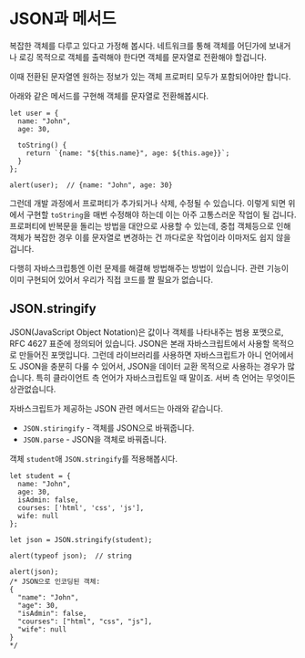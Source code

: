 # JSON과 메서드

복잡한 객체를 다루고 있다고 가정해 봅시다. 네트워크를 통해 객체를 어딘가에 보내거나 로깅 목적으로 객체를 출력해야 한다면 객체를 문자열로 전환해야 할겁니다.   
   
이때 전환된 문자열엔 원하는 정보가 있는 객체 프로퍼티 모두가 포함되어야만 합니다.   
   
아래와 같은 메서드를 구현해 객체를 문자열로 전환해봅시다.   
```
let user = {
  name: "John",
  age: 30,
  
  toString() {
    return `{name: "${this.name}", age: ${this.age}}`;
  }
};

alert(user);  // {name: "John", age: 30}
```
그런데 개발 과정에서 프로퍼티가 추가되거나 삭제, 수정될 수 있습니다. 이렇게 되면 위에서 구현할 `toString`을 매번 수정해야 하는데 이는 아주 고통스러운 작업이 될 겁니다. 프로퍼티에 반복문을 돌리는 방법을 대안으로 사용할 수 있는데, 중첩 객체등으로 인해 객체가 복잡한 경우 이를 문자열로 변경하는 건 까다로운 작업이라 이마저도 쉽지 않을 겁니다.   
   
다행히 자바스크립틍엔 이런 문제를 해결해 방법해주는 방법이 있습니다. 관련 기능이 이미 구현되어 있어서 우리가 직접 코드를 짤 필요가 없습니다.


## JSON.stringify

JSON(JavaScript Object Notation)은 값이나 객체를 나타내주는 범용 포맷으로, RFC 4627 표준에 정의되어 있습니다. JSON은 본래 자바스크립트에서 사용할 목적으로 만들어진 포맷입니다. 그런데 라이브러리를 사용하면 자바스크립트가 아니 언어에서도 JSON을 충분히 다룰 수 있어서, JSON을 데이터 교환 목적으로 사용하는 경우가 많습니다. 특히 클라이언트 측 언어가 자바스크립트일 때 말이죠. 서버 측 언어는 무엇이든 상관없습니다.   
   
자바스크립트가 제공하는 JSON 관련 메서드는 아래와 같습니다.   
- `JSON.stiringify` - 객체를 JSON으로 바꿔줍니다.
- `JSON.parse` - JSON을 객체로 바꿔줍니다.

객체 `student`애 `JSON.stringify`를 적용해봅시다.
```
let student = {
  name: "John",
  age: 30,
  isAdmin: false,
  courses: ['html', 'css', 'js'],
  wife: null
};

let json = JSON.stringify(student);

alert(typeof json);  // string

alert(json);
/* JSON으로 인코딩된 객체:
{
  "name": "John",
  "age": 30,
  "isAdmin": false,
  "courses": ["html", "css", "js"],
  "wife": null
}
*/
```
